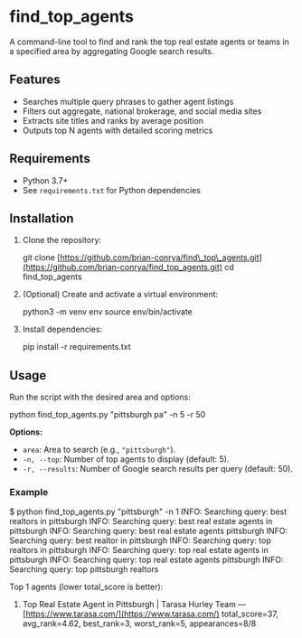 # find\_top\_agents

A command-line tool to find and rank the top real estate agents or teams in a specified area by aggregating Google search results.

## Features

* Searches multiple query phrases to gather agent listings
* Filters out aggregate, national brokerage, and social media sites
* Extracts site titles and ranks by average position
* Outputs top N agents with detailed scoring metrics

## Requirements

* Python 3.7+
* See `requirements.txt` for Python dependencies

## Installation

1. Clone the repository:

   git clone [https://github.com/brian-conrya/find\_top\_agents.git](https://github.com/brian-conrya/find_top_agents.git)
   cd find\_top\_agents

2. (Optional) Create and activate a virtual environment:

   python3 -m venv env
   source env/bin/activate

3. Install dependencies:

   pip install -r requirements.txt

## Usage

Run the script with the desired area and options:

python find\_top\_agents.py "pittsburgh pa" -n 5 -r 50

**Options:**

* `area`: Area to search (e.g., `"pittsburgh"`).
* `-n, --top`: Number of top agents to display (default: 5).
* `-r, --results`: Number of Google search results per query (default: 50).

### Example

\$ python find\_top\_agents.py "pittsburgh" -n 1
INFO: Searching query: best realtors in pittsburgh
INFO: Searching query: best real estate agents in pittsburgh
INFO: Searching query: best real estate agents pittsburgh
INFO: Searching query: best realtor in pittsburgh
INFO: Searching query: top realtors in pittsburgh
INFO: Searching query: top real estate agents in pittsburgh
INFO: Searching query: top real estate agents pittsburgh
INFO: Searching query: top pittsburgh realtors

Top 1 agents (lower total\_score is better):

1. Top Real Estate Agent in Pittsburgh | Tarasa Hurley Team — [https://www.tarasa.com/](https://www.tarasa.com/)
   total\_score=37, avg\_rank=4.62, best\_rank=3, worst\_rank=5, appearances=8/8
